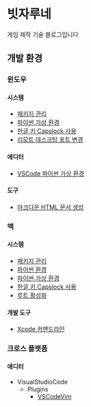 # 빗자루네 

게임 제작 기술 블로그입니다

## 개발 환경

### 윈도우

#### 시스템

* [패키지 관리](/windows_package_mgr_choco.md)
* [파이썬 가상 환경](/windows_python_virtualenv.md)
* [한글 키 Capslock 사용](/windows_hangul_key_capslock.md)
* [리모트 데스크탑 포트 변경](/windows_remote_desktop_port.md)

#### 에디터

* [VSCode 파이썬 가상 환경](/windows_vscode_python_virtualenv.md)

#### 도구

* [마크다운 HTML 문서 생성](/windows_markdown_html.md)

### 맥

#### 시스템

* [패키지 관리](/mac_package_mgr_homebrew.md)
* [파이썬 환경](/mac_python_pyenv.md)
* [파이썬 가상 환경](/mac_python_virtualenvwrapper.md)
* [한글 키 Capslock 사용](/mac_hangul_key_capslock.md)
* [루트 활성화](/mac_root_enable.md)

#### 개발 도구 

* [Xcode 커맨드라인](/mac_xcode_command_line.md)

### 크로스 플랫폼

#### 에디터

* VisualStudioCode
    * Plugins
        * [VSCodeVim](/vscode_plugin_vim.md)
